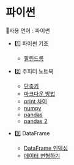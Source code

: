 # 파이썬
🤜사용 언어 : 파이썬

* 1️⃣ 파이썬 기초
	* [팔린드롬](./코드/팔린드롬.md)

* 2️⃣ 주피터 노트북
	* [단축키](./코드/단축키.md)
	* [마크다운 방법](./마크다운.md)
	* [print 차이](./코드/연습1.ipynb)
	* [numpy](./코드/Numpy.ipynb)
	* [pandas](./코드/Pandas.ipynb)
	* [pandas 2](./코드/Pandas2.ipynb)
* 3️⃣ DataFrame
	* [DataFrame 인덱싱](./코드/DataFrame인덱싱.ipynb)
	* [데이터 변형하기](./코드/데이터변형하기.ipynb)

